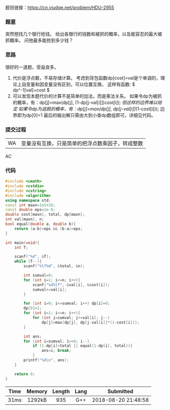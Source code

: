 题目链接：<https://cn.vjudge.net/problem/HDU-2955>

### 题意
突然想找几个银行抢钱。
给出各银行的钱数和被抓的概率，以及能容忍的最大被抓概率。
问他最多能抢到多少钱？

### 思路
很好的一道题，受益良多。
1. 代价是浮点数，不易存储计算。
考虑到背包函数dp[cost]=val是个单调的，理论上自变量和因变量没有区别，可以位置互换。
这样有函数: $ dp^-1[val]=cost $
2. 可以发现本题代价的计算不是简单的加法，而是乘法关系。
如果令dp为被抓的概率，有：dp[j]=max(dp[j], (1-dp[j-val[i]])*cost[i]);
但这样的边界难以给定
如果令dp为逃脱的概率，有：dp[j]=max(dp[j], dp[j-val[i]]*(1-cost[i]));
边界即为dp[0]=1
最后的输出解只需由大到小查dp数组即可，详细见代码。

### 提交过程
|||
:-|:-
WA|变量没有互换，只是简单的把浮点数乘因子，转成整数
AC

### 代码
```cpp
#include <cmath>
#include <cstdio>
#include <cstring>
#include <algorithm>
using namespace std;
const int maxn=1e5+20;
const double eps=1e-8;
double cost[maxn], total, dp[maxn];
int val[maxn], n;
bool equal(double a, double b){
    return (a-b)<eps && (b-a)<eps;
}

int main(void){
    int T;

    scanf("%d", &T);
    while (T--){
        scanf("%lf%d", &total, &n);

        int sumval=0;
        for (int i=1; i<=n; i++){
            scanf("%d%lf", &val[i], &cost[i]);
            sumval+=val[i];
        }

        for (int i=0; i<=sumval; i++) dp[i]=0;
        dp[0]=1;
        for (int i=1; i<=n; i++){
            for (int j=sumval; j>=val[i]; j--)
                dp[j]=max(dp[j], dp[j-val[i]]*(1-cost[i]));
        }

        int ans;
        for (int i=sumval; i>=0; i--)
            if (1-dp[i]<total || equal(1-dp[i], total)){
                ans=i; break;
            }
        printf("%d\n", ans);
    }

    return 0;
}

```

Time|Memory|Length|Lang|Submitted
:-:|:-:|:-:|:-:|:-:
31ms|1292kB|935|G++|2018-08-20 21:48:58